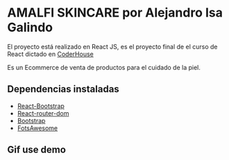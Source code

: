 # AMALFI SKINCARE por Alejandro Isa Galindo

El proyecto está realizado en React JS, es el proyecto final de el curso de React dictado en [CoderHouse](https://www.coderhouse.com)

Es un Ecommerce de venta de productos para el cuidado de la piel.

## Dependencias instaladas

- [React-Bootstrap](https://react-bootstrap.github.io/)
- [React-router-dom](https://v5.reactrouter.com/)
- [Bootstrap](https://getbootstrap.com/)
- [FotsAwesome](https://fontawesome.com/docs/web/use-with/react/add-icons)


## Gif use demo
